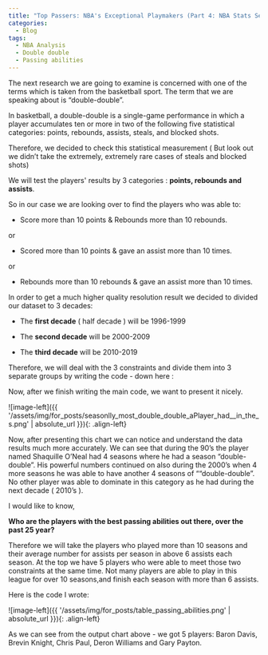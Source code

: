 ```yaml
---
title: "Top Passers: NBA's Exceptional Playmakers (Part 4: NBA Stats Series)"
categories:
  - Blog
tags:
  - NBA Analysis
  - Double double
  - Passing abilities
---
```


The next research we are going to examine is concerned with one of the terms which is taken from the basketball sport. The term that we are speaking about is “double-double”.

In basketball, a double-double is a single-game performance in which a player accumulates ten or more in two of the following five statistical categories: points, rebounds, assists, steals, and blocked shots.

Therefore, we decided to check this statistical measurement ( But look out we didn’t take the extremely, extremely  rare cases of steals and blocked shots)

We will test the players' results by 3 categories : **points, rebounds and assists**.

So in our case we are looking over to find the players who was able to:
* Score more than 10 points & Rebounds more than 10 rebounds.
  
or
* Scored more than 10 points & gave an assist more than 10 times.
  
or
* Rebounds more than 10 rebounds & gave an assist more than 10 times.

In order to get a much higher quality resolution result we decided to divided our dataset to 3 decades: 
* The **first decade** ( half decade )  will be 1996-1999
  
* The **second decade**  will be 2000-2009

* The **third decade**  will be 2010-2019

Therefore, we will deal with the 3 constraints and divide them into 3 separate groups by writing the code - down here :

<script src="https://gist.github.com/AnalyticsForPleasure/fde8e5300e0b7651468ae6f71053a152.js"></script>

Now, after we finish writing the main code, we want to present it nicely.


<script src="https://gist.github.com/AnalyticsForPleasure/34af523dc075d14175c1b3627e8ce5a0.js"></script>


![image-left]({{ '/assets/img/for_posts/seasonlly_most_double_double_aPlayer_had__in_the_s.png' | absolute_url }}){: .align-left}


Now, after presenting this chart we can notice and understand the data results much more accurately.
We can see that during the 90’s the player named Shaquille O’Neal had 4 seasons where he had a season “double-double”.  His powerful numbers continued on also during the 2000’s when 4 more seasons he was able to have another 4 seasons of ““double-double”.  No other player was able to dominate in this category as he had during the next decade ( 2010’s ).



I would like to know, 

**Who are the players with the best passing abilities out there, over the past 25 year?**

Therefore we will take the players who played more than 10 seasons and their average number for assists per season in above 6 assists each season. At the top we have 5 players who were able to meet  those two constraints at the same time. Not many players are able to play in this league for over 10 seasons,and finish each season with more than 6 assists.



Here is the code I wrote:

<script src="https://gist.github.com/AnalyticsForPleasure/a7f475146c7a48a7023fed4c93855300.js"></script>

![image-left]({{ '/assets/img/for_posts/table_passing_abilities.png' | absolute_url }}){: .align-left}


As we can see from the output chart above - we got 5 players: Baron Davis, Brevin Knight, Chris Paul, Deron Williams and Gary Payton.

<figure style="width: 700px">
<img src="{{ '/assets/img/for_posts/The_top_5_players_with_the_best_passing_abilities.png' | absolute_url }}" class="align-center" alt="">


